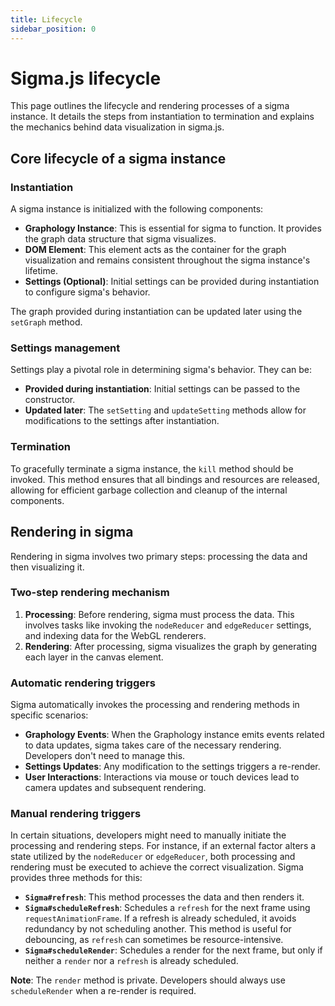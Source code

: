 ```yaml
---
title: Lifecycle
sidebar_position: 0
---
```


# Sigma.js lifecycle

This page outlines the lifecycle and rendering processes of a sigma instance. It details the steps from instantiation to termination and explains the mechanics behind data visualization in sigma.js.

## Core lifecycle of a sigma instance

### Instantiation

A sigma instance is initialized with the following components:

- **Graphology Instance**: This is essential for sigma to function. It provides the graph data structure that sigma visualizes.
- **DOM Element**: This element acts as the container for the graph visualization and remains consistent throughout the sigma instance's lifetime.
- **Settings (Optional)**: Initial settings can be provided during instantiation to configure sigma's behavior.

The graph provided during instantiation can be updated later using the `setGraph` method.

### Settings management

Settings play a pivotal role in determining sigma's behavior. They can be:

- **Provided during instantiation**: Initial settings can be passed to the constructor.
- **Updated later**: The `setSetting` and `updateSetting` methods allow for modifications to the settings after instantiation.

### Termination

To gracefully terminate a sigma instance, the `kill` method should be invoked. This method ensures that all bindings and resources are released, allowing for efficient garbage collection and cleanup of the internal components.

## Rendering in sigma

Rendering in sigma involves two primary steps: processing the data and then visualizing it.

### Two-step rendering mechanism

1. **Processing**: Before rendering, sigma must process the data. This involves tasks like invoking the `nodeReducer` and `edgeReducer` settings, and indexing data for the WebGL renderers.
2. **Rendering**: After processing, sigma visualizes the graph by generating each layer in the canvas element.

### Automatic rendering triggers

Sigma automatically invokes the processing and rendering methods in specific scenarios:

- **Graphology Events**: When the Graphology instance emits events related to data updates, sigma takes care of the necessary rendering. Developers don't need to manage this.
- **Settings Updates**: Any modification to the settings triggers a re-render.
- **User Interactions**: Interactions via mouse or touch devices lead to camera updates and subsequent rendering.

### Manual rendering triggers

In certain situations, developers might need to manually initiate the processing and rendering steps. For instance, if an external factor alters a state utilized by the `nodeReducer` or `edgeReducer`, both processing and rendering must be executed to achieve the correct visualization. Sigma provides three methods for this:

- **`Sigma#refresh`**: This method processes the data and then renders it.
- **`Sigma#scheduleRefresh`**: Schedules a `refresh` for the next frame using `requestAnimationFrame`. If a refresh is already scheduled, it avoids redundancy by not scheduling another. This method is useful for debouncing, as `refresh` can sometimes be resource-intensive.
- **`Sigma#scheduleRender`**: Schedules a render for the next frame, but only if neither a `render` nor a `refresh` is already scheduled.

**Note**: The `render` method is private. Developers should always use `scheduleRender` when a re-render is required.

